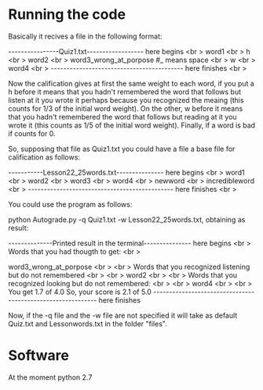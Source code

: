 
# Running the code

Basically it recives a file in the following format:


----------------Quiz1.txt------------------ here begins <br \>
word1 <br \>
h <br \>
word2 <br \>
word3_wrong_at_porpose #_ means space <br \>
w <br \>
word4 <br \>
------------------------------------------ here finishes <br \>

Now the calification gives at first the same weight to each word, if you put a h before it means that you hadn't remembered the word that follows but listen at it you wrote it perhaps because you recognized the meaing (this counts for 1/3 of the initial word weight). On the other, w before it means that you hadn't remembered the word that follows but reading at it you wrote it (this counts as 1/5 of the initial word weight). Finally, if a word is bad if counts for 0. 

So, supposing that file as Quiz1.txt you could have a file a base file for calification as follows: 

-----------Lesson22_25words.txt--------------- here begins <br \>
word1 <br \>
word2 <br \>
word3 <br \>
word4 <br \>
newword <br \>
incredibleword <br \>
---------------------------------------------- here finishes <br \>

You could use the program as follows: 

python Autograde.py -q Quiz1.txt -w Lesson22_25words.txt, obtaining as result: 

--------------Printed result in the terminal--------------- here begins <br \> 
Words that you had thougth to get: <br \>
 
word3_wrong_at_porpose <br \>
 <br \>
Words that you recognized listening but do not remembered <br \>
 <br \>
word2 <br \>
 <br \>
Words that you recognized looking but do not remembered: <br \>
<br \>
word4 <br \>
 <br \>
You get 1.7 of 4.0 
So, your score is 2.1 of 5.0
------------------------------------------------------------ here finishes

Now, if the -q file and the -w file are not specified it will take as default Quiz.txt and Lessonwords.txt in the folder "files".

# Software 

At the moment python 2.7
